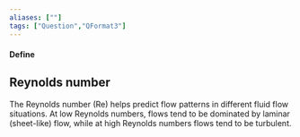 ```yaml
---
aliases: [""]
tags: ["Question","QFormat3"]
---
```


#### Define
## Reynolds number
The Reynolds number (Re) helps predict flow patterns in different fluid flow situations. At low Reynolds numbers, flows tend to be dominated by laminar (sheet-like) flow, while at high Reynolds numbers flows tend to be turbulent.